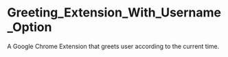 # Greeting_Extension_With_Username_Option
A Google Chrome Extension that greets user according to the current time.
